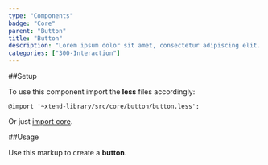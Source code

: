 ```yaml
---
type: "Components"
badge: "Core"
parent: "Button"
title: "Button"
description: "Lorem ipsum dolor sit amet, consectetur adipiscing elit. Nunc tempus laoreet leo sit amet iaculis."
categories: ["300-Interaction"]
---
```


##Setup

To use this component import the **less** files accordingly:

```less
@import '~xtend-library/src/core/button/button.less';
```

Or just [import core](/components/setup/#@TODO).

##Usage

Use this markup to create a **button**.

<script type="text/plain" class="language-markup">
  <a href="#" class="btn btn--default">
    <!-- content -->
  </a>
  
  <button type="button" class="btn btn--default">
    <!-- content -->
  </button>

  <div class="btn btn--default">
    <!-- content -->
  </div>
</script>
